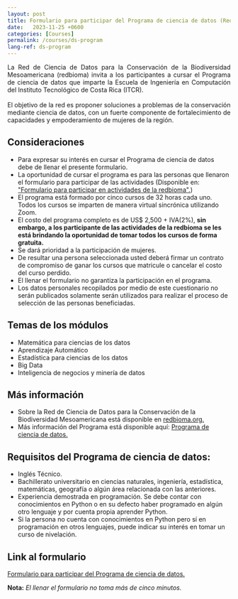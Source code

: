 ```yaml
---
layout: post
title: Formulario para participar del Programa de ciencia de datos (Requiere conocimientos de Python)
date:   2023-11-25 +0600
categories: [Courses]
permalink: /courses/ds-program
lang-ref: ds-program
---
```


<div style="text-align: justify">
La Red de Ciencia de Datos para la Conservación de la Biodiversidad Mesoamericana (redbioma) invita a los participantes a cursar el Programa de ciencia de datos que imparte la Escuela de Ingeniería en Computación del Instituto Tecnológico de Costa Rica (ITCR).
<br><br>
El objetivo de la red es proponer soluciones a problemas de la conservación mediante ciencia de datos, con un fuerte componente de fortalecimiento de capacidades y empoderamiento de mujeres de la región.
</div>

## Consideraciones

- Para expresar su interés en cursar el Programa de ciencia de datos debe de llenar el presente formulario.
- La oportunidad de cursar el programa es para las personas que llenaron el formulario para participar de las actividades (Disponible en: ["Formulario para participar en actividades de la redbioma".](https://redbioma.github.io/formularios/invitacion-red.html))
- El programa está formado por cinco cursos de 32 horas cada uno. Todos los cursos se imparten de manera virtual sincrónica utilizando Zoom.
- El costo del programa completo es de US$ 2,500 + IVA(2%), **sin embargo, a los participante de las actividades de la redbioma se les está brindando la oportunidad de tomar todos los cursos de forma gratuita.**
- Se dará prioridad a la participación de mujeres.
- De resultar una persona seleccionada usted deberá firmar un contrato de compromiso de ganar los cursos que matricule o cancelar el costo del curso perdido.
- El llenar el formulario no garantiza la participación en el programa.
- Los datos personales recopilados por medio de este cuestionario no serán publicados solamente serán utilizados para realizar el proceso de selección de las personas beneficiadas.
  
## Temas de los módulos

- Matemática para ciencias de los datos
- Aprendizaje Automático
- Estadística para ciencias de los datos
- Big Data
- Inteligencia de negocios y minería de datos

## Más información

- Sobre la Red de Ciencia de Datos para la Conservación de la Biodiversidad Mesoamericana está disponible en [redbioma.org.](https://redbioma.github.io)
- Más información del Programa está disponible aquí: [Programa de ciencia de datos.](https://www.tec.ac.cr/fundatec/programa-ciencias-datos-escuela-computacion)

## Requisitos del Programa de ciencia de datos:

- Inglés Técnico.
- Bachillerato universitario en ciencias naturales, ingeniería, estadística, matemáticas, geografía o algún área relacionada con las anteriores.
- Experiencia demostrada en programación. Se debe contar con conocimientos en Python o en su defecto haber programado en algún otro lenguaje y por cuenta propia aprender Python.
- Si la persona no cuenta con conocimientos en Python pero sí en programación en otros lenguajes, puede indicar su interés en tomar un curso de nivelación.

## Link al formulario

[Formulario para participar del Programa de ciencia de datos.](https://forms.gle/ebEFYhef4QAraR6E9)

**Nota:** *El llenar el formulario no toma más de cinco minutos.*
